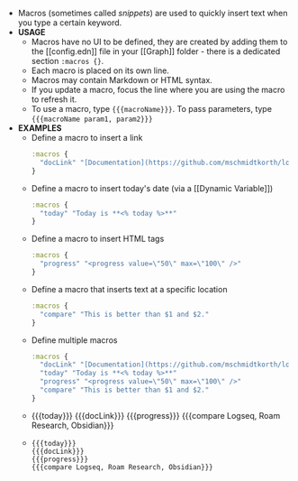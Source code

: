 - Macros (sometimes called _snippets_) are used to quickly insert text when you type a certain keyword.
- **USAGE**
	- Macros have no UI to be defined, they are created by adding them to the [[config.edn]] file in your [[Graph]] folder - there is a dedicated section `:macros {}`.
	- Each macro is placed on its own line.
	- Macros may contain Markdown or HTML syntax.
	- If you update a macro, focus the line where you are using the macro to refresh it.
	- To use a macro, type `{{{macroName}}}`. To pass parameters, type `{{{macroName param1, param2}}}`
- **EXAMPLES**
	- Define a macro to insert a link
	  ```clojure
	  :macros {
	  	"docLink" "[Documentation](https://github.com/mschmidtkorth/logseq-msk-docs)"
	  }
	  ```
	- Define a macro to insert today's date (via a [[Dynamic Variable]])
	  ```clojure
	  :macros {
	  	"today" "Today is **<% today %>**"
	  }
	  ```
	- Define a macro to insert HTML tags
	  ```clojure
	  :macros {
	  	"progress" "<progress value=\"50\" max=\"100\" />"
	  }
	  ```
	- Define a macro that inserts text at a specific location
	  ```clojure
	  :macros {
	  	"compare" "This is better than $1 and $2."
	  }
	  ```
	- Define multiple macros
	  ```clojure
	  :macros {
	  	"docLink" "[Documentation](https://github.com/mschmidtkorth/logseq-msk-docs)"
	  	"today" "Today is **<% today %>**"
	  	"progress" "<progress value=\"50\" max=\"100\" />"
	  	"compare" "This is better than $1 and $2."
	  }
	  ```
	- {{{today}}}
	  {{{docLink}}}
	  {{{progress}}}
	  {{{compare Logseq, Roam Research, Obsidian}}}
	-
	  ```source
	  {{{today}}}
	  {{{docLink}}}
	  {{{progress}}}
	  {{{compare Logseq, Roam Research, Obsidian}}}
	  ```